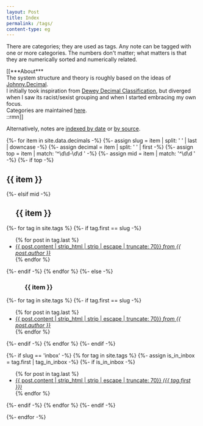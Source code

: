```yaml
---
layout: Post
title: Index
permalink: /tags/
content-type: eg
---
```


<p>
There are categories; they are used as tags.
Any note can be tagged with one or more categories.
The numbers don't matter; what matters is that they are numerically sorted and numerically related.
</p>
[[***About***<br/>
The system structure and theory is roughly based on the ideas of <a href="https://johnnydecimal.com" target="_blank">Johnny.Decimal</a>.<br/>
I initially took inspiration from <a href="https://en.wikipedia.org/wiki/Dewey_Decimal_Classification" target="_blank">Dewey Decimal Classification</a>, but diverged when I saw its racist/sexist grouping and when I started embracing my own focus.<br/>
  Categories are maintained <a href="https://github.com/joshbeckman/notes/blob/master/_data/decimals.yml">here</a>.<br/>
::rmn]]
<p>
Alternatively, notes are <a href="/dates">indexed by date</a> or <a href="/sources">by source</a>.
</p>

{%- for item in site.data.decimals -%}
  {%- assign slug = item | split: ' ' | last | downcase -%}
  {%- assign decimal = item | split: ' ' | first -%}
  {%- assign top = item | match: '^\d\d-\d\d ' -%}
  {%- assign mid = item | match: '^\d\d ' -%}
  {%- if top -%}
    <h2 id="{{ slug }}">{{ item }}</h2>
  {%- elsif mid -%}
    <h2 id="{{ slug }}" style="margin-left:1.5rem">{{ item }}</h2>
    {%- for tag in site.tags %}
      {%- if tag.first == slug -%}
      <ul class="">
        {% for post in tag.last %}
          <li style="">
            <a href="{{post.url}}">
              {{ post.content | strip_html | strip | escape | truncate: 70}}
              <em>from {{ post.author }}</em>
            </a>
          </li>
        {% endfor %}
      </ul>
      {%- endif -%}
    {% endfor %}
  {%- else -%}
    <h3 id="{{ slug }}" style="margin-left:3rem">{{ item }}</h3>
    {%- for tag in site.tags %}
      {%- if tag.first == slug -%}
      <ul class="">
        {% for post in tag.last %}
          <li style="">
            <a href="{{post.url}}">
              {{ post.content | strip_html | strip | escape | truncate: 70}}
              <em>from {{ post.author }}</em>
            </a>
          </li>
        {% endfor %}
      </ul>
      {%- endif -%}
    {% endfor %}
  {%- endif -%}

  {%- if slug == 'inbox' -%}
    {% for tag in site.tags %}
      {%- assign is_in_inbox = tag.first | tag_in_inbox -%}
      {%- if is_in_inbox -%}
      <ul class="">
        {% for post in tag.last %}
          <li style=""><a href="{{post.url}}">
            {{ post.content | strip_html | strip | escape | truncate: 70}} <em id="{{ tag.first }}">({{ tag.first }})</em>
          </a></li>
        {% endfor %}
      </ul>
      {%- endif -%}
    {% endfor %}
  {%- endif -%}

{%- endfor -%}
